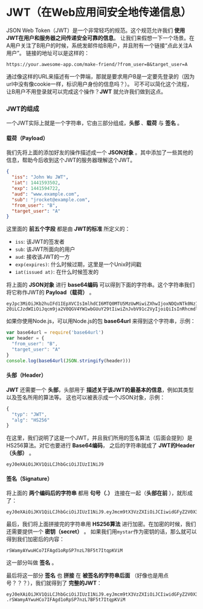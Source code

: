 JWT（在Web应用间安全地传递信息）
==================================
JSON Web Token（JWT）是一个非常轻巧的规范。这个规范允许我们 **使用JWT在用户和服务器之间传递安全可靠的信息**。
让我们来假想一下一个场景。在A用户关注了B用户的时候，系统发邮件给B用户，并且附有一个链接“点此关注A用户”。
链接的地址可以是这样的：
```
https://your.awesome-app.com/make-friend/?from_user=B&target_user=A
```
通过像这样的URL来描述有一个弊端，那就是要求用户B是一定要先登录的（因为url中没有像cookie一样，标识用户身份的信息吗？）。
可不可以简化这个流程，让B用户不用登录就可以完成这个操作？**JWT** 就允许我们做到这点。

### JWT的组成
一个JWT实际上就是一个字符串，它由三部分组成，**头部** 、**载荷** 与 **签名** 。
#### 载荷（Payload）
我们先将上面的添加好友的操作描述成一个 **JSON对象** 。其中添加了一些其他的信息，帮助今后收到这个JWT的服务器理解这个JWT。
```json
{
  "iss": "John Wu JWT",
  "iat": 1441593502,
  "exp": 1441594722,
  "aud": "www.example.com",
  "sub": "jrocket@example.com",
  "from_user": "B",
  "target_user": "A"
}
```
这里面的 **前五个字段** 都是由 **JWT的标准** 所定义的：

+ `iss`: 该JWT的签发者
+ `sub`: 该JWT所面向的用户
+ `aud`: 接收该JWT的一方
+ `exp(expires)`: 什么时候过期，这里是一个Unix时间戳
+ `iat(issued at)`: 在什么时候签发的

将上面的 **JSON对象** 进行 **base64编码** 可以得到下面的字符串。这个字符串我们将它称作JWT的 **Payload（载荷）** 。
```
eyJpc3MiOiJKb2huIFd1IEpXVCIsImlhdCI6MTQ0MTU5MzUwMiwiZXhwIjoxNDQxNTk0NzIyLCJhdWQiOiJ3d3cuZXhhbXBsZS5jb
20iLCJzdWIiOiJqcm9ja2V0QGV4YW1wbGUuY29tIiwiZnJvbV91c2VyIjoiQiIsInRhcmdldF91c2VyIjoiQSJ9
```
如果你使用Node.js，可以用Node.js的包 **base64url** 来得到这个字符串，示例：
```javascript
var base64url = require('base64url')
var header = {
  "from_user": "B",
  "target_user": "A"
}
console.log(base64url(JSON.stringify(header)))
```
#### 头部（Header）
**JWT** 还需要一个 **头部**，头部用于 **描述关于该JWT的最基本的信息**，例如其类型以及签名所用的算法等。
这也可以被表示成一个JSON对象，示例：
```javascript
{
  "typ": "JWT",
  "alg": "HS256"
}
```
在这里，我们说明了这是一个JWT，并且我们所用的签名算法（后面会提到）是HS256算法。对它也要进行 **Base64编码**，
之后的字符串就成了 **JWT的Header（头部）** 。
```
eyJ0eXAiOiJKV1QiLCJhbGciOiJIUzI1NiJ9
```
#### 签名（Signature）
将上面的 **两个编码后的字符串** 都用 **句号（.）** 连接在一起（**头部在前** ），就形成了：
```
eyJ0eXAiOiJKV1QiLCJhbGciOiJIUzI1NiJ9.eyJmcm9tX3VzZXIiOiJCIiwidGFyZ2V0X3VzZXIiOiJBIn0
```
最后，我们将上面拼接完的字符串用 **HS256算法** 进行加密。在加密的时候，我们还需要提供一个 **密钥（secret）** 。
如果我们用`mystar`作为密钥的话，那么就可以得到我们加密后的内容：
```
rSWamyAYwuHCo7IFAgd1oRpSP7nzL7BF5t7ItqpKViM
```
这一部分叫做 **签名** 。

最后将这一部分 **签名** 也 **拼接** 在 **被签名的字符串后面** （好像也是用点号？？？），我们就得到了 **完整的JWT**：
```
eyJ0eXAiOiJKV1QiLCJhbGciOiJIUzI1NiJ9.eyJmcm9tX3VzZXIiOiJCIiwidGFyZ2V0X3VzZXIiOiJBIn0
.rSWamyAYwuHCo7IFAgd1oRpSP7nzL7BF5t7ItqpKViM
```
